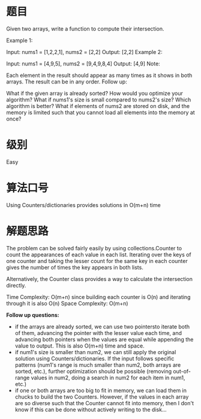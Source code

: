 # 题目
Given two arrays, write a function to compute their intersection.

Example 1:

Input: nums1 = [1,2,2,1], nums2 = [2,2]
Output: [2,2]
Example 2:

Input: nums1 = [4,9,5], nums2 = [9,4,9,8,4]
Output: [4,9]
Note:

Each element in the result should appear as many times as it shows in both arrays.
The result can be in any order.
Follow up:

What if the given array is already sorted? How would you optimize your algorithm?
What if nums1's size is small compared to nums2's size? Which algorithm is better?
What if elements of nums2 are stored on disk, and the memory is limited such that you cannot load all elements into the memory at once?

# 级别 
Easy

# 算法口号
Using Counters/dictionaries provides solutions in O(m+n) time

# 解题思路
The problem can be solved fairly easily by using collections.Counter to count the appearances of each value in each list. Iterating over the keys of one counter and taking the lesser count for the same key in each counter gives the number of times the key appears in both lists.  

Alternatively, the Counter class provides a way to calculate the intersection directly.

Time Complexity: O(m+n) since building each counter is O(n) and iterating through it is also O(n)
Space Complexity: O(m+n)

**Follow up questions:**
- if the arrays are already sorted, we can use two pointersto iterate both of them, advancing the pointer with the lesser value each time, and advancing both pointers when the values are equal while appending the value to output. This is also O(m+n) time and space.
- if num1's size is smaller than num2, we can still apply the original solution using Counters/dictionaries. If the input follows specific patterns (num1's range is much smaller than num2, both arrays are sorted, etc.), further optimization should be possible (removing out-of-range values in num2, doing a search in num2 for each item in num1, etc.)
- if one or both arrays are too big to fit in memory, we can load them in chucks to build the two Counters. However, if the values in each array are so diverse such that the Counter cannot fit into memory, then I don't know if this can be done without actively writing to the disk...
